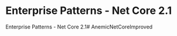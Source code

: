 # Enterprise Patterns - Net Core 2.1
Enterprise Patterns - Net Core 2.1#   A n e m i c N e t C o r e I m p r o v e d  
 